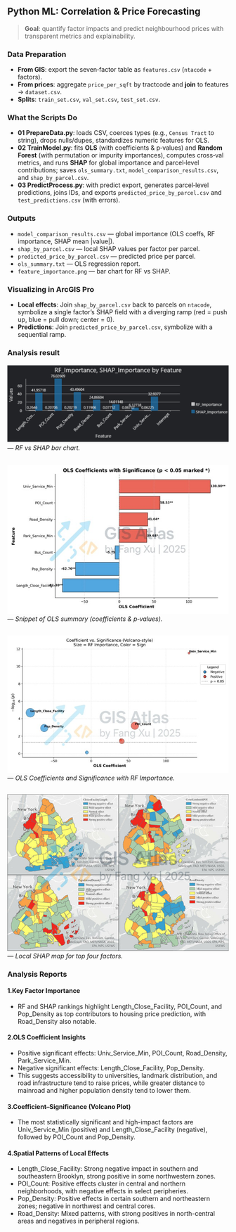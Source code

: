##  Python ML: Correlation & Price Forecasting

> **Goal**: quantify factor impacts and predict neighbourhood prices with transparent metrics and explainability.

### Data Preparation
- **From GIS**: export the seven‑factor table as `features.csv` (`ntacode` + factors).
- **From prices**: aggregate `price_per_sqft` by tractcode and **join** to features → `dataset.csv`.
- **Splits**: `train_set.csv`, `val_set.csv`, `test_set.csv`.

### What the Scripts Do
- **01 PrepareData.py**: loads CSV, coerces types (e.g., `Census Tract` to string), drops nulls/dupes, standardizes numeric features for OLS.
- **02 TrainModel.py**: fits **OLS** (with coefficients & p‑values) and **Random Forest** (with permutation or impurity importances), computes cross‑val metrics, and runs **SHAP** for global importance and parcel‑level contributions; saves `ols_summary.txt`, `model_comparison_results.csv`, and `shap_by_parcel.csv`.
- **03 PredictProcess.py**: with predict export, generates parcel‑level predictions, joins IDs, and exports `predicted_price_by_parcel.csv` and `test_predictions.csv` (with errors).

### Outputs
- `model_comparison_results.csv` — global importance (OLS coeffs, RF importance, SHAP mean |value|).
- `shap_by_parcel.csv` — local SHAP values per factor per parcel.
- `predicted_price_by_parcel.csv` — predicted price per parcel.
- `ols_summary.txt` — OLS regression report.
- `feature_importance.png` — bar chart for RF vs SHAP.

### Visualizing in ArcGIS Pro
- **Local effects**: Join `shap_by_parcel.csv` back to parcels on `ntacode`, symbolize a single factor’s SHAP field with a diverging ramp (red = push up, blue = pull down; center = 0).
- **Predictions**: Join `predicted_price_by_parcel.csv`, symbolize with a sequential ramp.

### Analysis result

![importanttable](importanttable-mark-v2.jpg) — *RF vs SHAP bar chart.*

##

![coef_significance](ols_coef_significance_beautified-mark-min.jpg) — *Snippet of OLS summary (coefficients & p‑values).*

##

![volcano_coef](volcano_coef_pvalue-mark-min.jpg)  — *OLS Coefficients and Significance with RF Importance.*

##

![ImportantEffect](ImportantEffect-min.jpg) — *Local SHAP map for top four factors.*


### Analysis Reports
#### 1.Key Factor Importance
- RF and SHAP rankings highlight Length_Close_Facility, POI_Count, and Pop_Density as top contributors to housing price prediction, with Road_Density also notable.

#### 2.OLS Coefficient Insights
- Positive significant effects: Univ_Service_Min, POI_Count, Road_Density, Park_Service_Min.
- Negative significant effects: Length_Close_Facility, Pop_Density.
- This suggests accessibility to universities, landmark distribution, and road infrastructure tend to raise prices, while greater distance to mainroad and higher population density tend to lower them.

#### 3.Coefficient–Significance (Volcano Plot)
- The most statistically significant and high-impact factors are Univ_Service_Min (positive) and Length_Close_Facility (negative), followed by POI_Count and Pop_Density.

#### 4.Spatial Patterns of Local Effects
- Length_Close_Facility: Strong negative impact in southern and southeastern Brooklyn, strong positive in some northwestern zones.
- POI_Count: Positive effects cluster in central and northern neighborhoods, with negative effects in select peripheries.
- Pop_Density: Positive effects in certain southern and northeastern zones; negative in northwest and central cores.
- Road_Density: Mixed patterns, with strong positives in north-central areas and negatives in peripheral regions.
